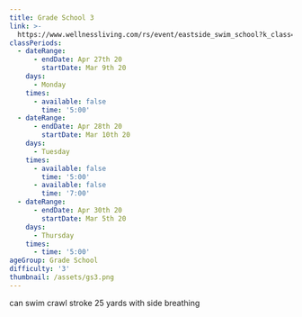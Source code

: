 ```yaml
---
title: Grade School 3
link: >-
  https://www.wellnessliving.com/rs/event/eastside_swim_school?k_class=139403&k_class_tab=10911
classPeriods:
  - dateRange:
      - endDate: Apr 27th 20
        startDate: Mar 9th 20
    days:
      - Monday
    times:
      - available: false
        time: '5:00'
  - dateRange:
      - endDate: Apr 28th 20
        startDate: Mar 10th 20
    days:
      - Tuesday
    times:
      - available: false
        time: '5:00'
      - available: false
        time: '7:00'
  - dateRange:
      - endDate: Apr 30th 20
        startDate: Mar 5th 20
    days:
      - Thursday
    times:
      - time: '5:00'
ageGroup: Grade School
difficulty: '3'
thumbnail: /assets/gs3.png
---
```

can swim crawl stroke 25 yards with side breathing
